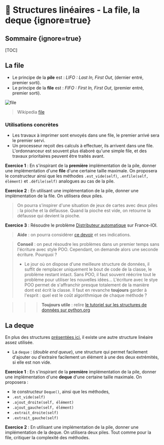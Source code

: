 # 🚛 Structures linéaires - La file, la deque {ignore=true}

## Sommaire {ignore=true}

[TOC]

## La file

* Le principe de la **pile** est : *LIFO : Last In, First Out*, (dernier entré, premier sorti).
* Le principe de la **file** est : *FIFO : First In, First Out*, (premier entré, premier sorti).

![file](assets/FIFO_PEPS.png)

> Wikipedia [file](https://fr.wikipedia.org/wiki/File_(structure_de_donn%C3%A9es))

### Utilisations concrètes

* Les travaux à imprimer sont envoyés dans une file, le premier arrivé sera le premier servi.
* Un processeur reçoit des calculs à effectuer, ils arrivent dans une file. L'ordonnanceur est souvent plus élaboré qu'une simple file, et des travaux prioritaires peuvent être traités avant.

**Exercice 1** : En s'inspirant de la **première** implémentation de la pile, donner une implémentation d'une **file** d'une certaine taille maximale. On proposera le constructeur ainsi que les méthodes `.est_vide(self)`, `.enfile(self, élément)` et `.défile(self)` analogues au cas de la pile.

**Exercice 2** : En utilisant une implémentation de la pile, donner une implémentation de la file. On utilisera deux piles.
> On pourra s'inspirer d'une situation de jeux de cartes avec deux piles : la pioche et la défausse. Quand la pioche est vide, on retourne la défausse qui devient la pioche.

**Exercice 3** : Résoudre le problème [Distributeur automatique](http://www.france-ioi.org/algo/task.php?idChapter=527&iOrder=2) sur France-IOI.

> **Aide** : on pourra considérer [ce devoir](TAD-file-eval.pdf) et ses indications.

> **Conseil** : on peut résoudre les problèmes dans un premier temps sans l'écriture avec style POO. Cependant, on demande alors une seconde écriture. Pourquoi ?
> * Le jour où on dispose d'une meilleure structure de données, il suffit de remplacer uniquement le bout de code de la classe, le problème restant intact. Sans POO, il faut souvent réécrire tout le problème pour utiliser les nouvelles idées... L'écriture avec le stye POO permet de s'affranchir presque totalement de la manière dont est écrit la classe. Il faut en revanche **toujours** garder à l'esprit : quel est le coût algorithmique de chaque méthode ?


>>> **Toujours utile** : relire [le tutoriel sur les structures de données sur python.org](https://docs.python.org/fr/3/tutorial/datastructures.html)


## La deque

En plus des structures [présentées ici](https://fr.wikipedia.org/wiki/Type_abstrait), il existe une autre structure linéaire assez utilisée.

* La `deque` : (*double end queue*), une structure qui permet facilement d'ajouter ou d'extraire facilement un élément à une des deux extrémités, si elle est non vide.


**Exercice 1** : En s'inspirant de la **première** implémentation de la pile, donner une implémentation d'une **deque** d'une certaine taille maximale. On proposera :
* le constructeur `Deque()`, ainsi que les méthodes,
* `.est_vide(self)`
* `.ajout_droite(self, élément)`
* `.ajout_gauche(self, élément)`
* `.extrait_droite(self)`
* `.extrait_gauche(self)`

**Exercice 2** : En utilisant une implémentation de la pile, donner une implémentation de la deque. On utilisera deux piles. Tout comme pour la file, critiquer la complexité des méthodes.